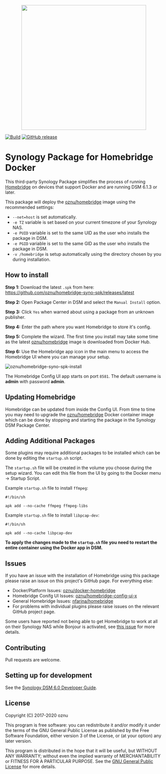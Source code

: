 <p align="center">
<img width="400px" src="https://user-images.githubusercontent.com/3979615/79035227-bdd5be00-7bff-11ea-900f-2fef01bba4ba.png">
</p>

[![Build](https://github.com/oznu/homebridge-syno-spk/workflows/Build/badge.svg)](https://github.com/oznu/homebridge-syno-spk/actions)
[![GitHub release](https://img.shields.io/github/release/oznu/homebridge-syno-spk.svg)](https://github.com/oznu/homebridge-syno-spk/releases/latest)

# Synology Package for Homebridge Docker

This third-party Synology Package simplifies the process of running [Homebridge](https://github.com/nfarina/homebridge) on devices that support Docker and are running DSM 6.1.3 or later.

This package will deploy the [oznu/homebridge](https://hub.docker.com/r/oznu/homebridge/) image using the recommended settings:

* `--net=host` is set automatically.
* `-e TZ` variable is set based on your current timezone of your Synology NAS.
* `-e PUID` variable is set to the same UID as the user who installs the package in DSM.
* `-e PGID` variable is set to the same GID as the user who installs the package in DSM.
* `-v /homebridge` is setup automatically using the directory chosen by you during installation.

## How to install

**Step 1:** Download the latest `.spk` from here: https://github.com/oznu/homebridge-syno-spk/releases/latest

**Step 2:** Open Package Center in DSM and select the `Manual Install` option.

**Step 3:** Click `Yes` when warned about using a package from an unknown publisher.

**Step 4:** Enter the path where you want Homebridge to store it's config.

**Step 5:** Complete the wizard. The first time you install may take some time as the latest [oznu/homebridge](https://hub.docker.com/r/oznu/homebridge/) image is downloaded from Docker Hub.

**Step 6:** Use the Homebridge app icon in the main menu to access the Homebridge UI where you can manage your setup.

![oznu/homebridge-syno-spk-install](https://user-images.githubusercontent.com/3979615/80908354-912a4780-8d62-11ea-9101-80d117900fee.gif)

The Homebridge Config UI app starts on port `8581`. The default username is **admin** with password **admin**.

## Updating Homebridge

Homebridge can be updated from inside the Config UI. From time to time you may need to upgrade the [oznu/homebridge](https://hub.docker.com/r/oznu/homebridge/) Docker container image which can be done by stopping and starting the package in the Synology DSM Package Center.

## Adding Additional Packages

Some plugins may require additional packages to be installed which can be done by editing the `startup.sh` script.

The `startup.sh` file will be created in the volume you choose during the setup wizard. You can edit this file from the UI by going to the Docker menu -> Startup Script.

Example `startup.sh` file to install `ffmpeg`:

```shell
#!/bin/sh

apk add --no-cache ffmpeg ffmpeg-libs
```

Example `startup.sh` file to install `libpcap-dev`:


```shell
#!/bin/sh

apk add --no-cache libpcap-dev
```

**To apply the changes made to the `startup.sh` file you need to restart the entire container using the Docker app in DSM.**

## Issues

If you have an issue with the installation of Homebridge using this package please raise an issue on this project's GitHub page. For everything else:

* Docker/Platform Issues: [oznu/docker-homebridge](https://github.com/oznu/docker-homebridge)
* Homebridge Conifg UI Issues: [oznu/homebridge-config-ui-x](https://github.com/oznu/homebridge-config-ui-x)
* General Homebridge Issues: [nfarina/homebridge](https://github.com/nfarina/homebridge)
* For problems with individual plugins please raise issues on the relevant GitHub project page.

Some users have reported not being able to get Homebridge to work at all on their Synology NAS while Bonjour is activated, see [this issue](https://github.com/oznu/docker-homebridge/issues/35) for more details.

## Contributing

Pull requests are welcome.

## Setting up for development

See the [Synology DSM 6.0 Developer Guide](https://help.synology.com/developer-guide/).

## License

Copyright (C) 2017-2020 oznu

This program is free software: you can redistribute it and/or modify it under the terms of the GNU General Public License as published by the Free Software Foundation, either version 3 of the License, or (at your option) any later version.

This program is distributed in the hope that it will be useful, but WITHOUT ANY WARRANTY; without even the implied warranty of MERCHANTABILITY or FITNESS FOR A PARTICULAR PURPOSE.  See the [GNU General Public License](./LICENSE) for more details.

